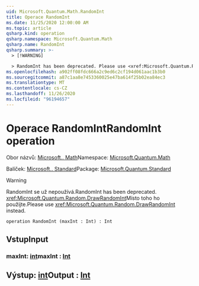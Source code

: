 ```yaml
---
uid: Microsoft.Quantum.Math.RandomInt
title: Operace RandomInt
ms.date: 11/25/2020 12:00:00 AM
ms.topic: article
qsharp.kind: operation
qsharp.namespace: Microsoft.Quantum.Math
qsharp.name: RandomInt
qsharp.summary: >-
  > [!WARNING]

  > RandomInt has been deprecated. Please use <xref:Microsoft.Quantum.Random.DrawRandomInt> instead.
ms.openlocfilehash: a902ff08fdc666a2c9ed6c2cf194d061aac1b3b0
ms.sourcegitcommit: a87c1aa8e7453360025e47ba614f25b02ea84ec3
ms.translationtype: MT
ms.contentlocale: cs-CZ
ms.lasthandoff: 11/26/2020
ms.locfileid: "96194657"
---
```

# <a name="randomint-operation"></a><span data-ttu-id="7d5e3-102">Operace RandomInt</span><span class="sxs-lookup"><span data-stu-id="7d5e3-102">RandomInt operation</span></span>

<span data-ttu-id="7d5e3-103">Obor názvů: [Microsoft.. Math](xref:Microsoft.Quantum.Math)</span><span class="sxs-lookup"><span data-stu-id="7d5e3-103">Namespace: [Microsoft.Quantum.Math](xref:Microsoft.Quantum.Math)</span></span>

<span data-ttu-id="7d5e3-104">Balíček: [Microsoft.. Standard](https://nuget.org/packages/Microsoft.Quantum.Standard)</span><span class="sxs-lookup"><span data-stu-id="7d5e3-104">Package: [Microsoft.Quantum.Standard](https://nuget.org/packages/Microsoft.Quantum.Standard)</span></span>


> [!WARNING]
> <span data-ttu-id="7d5e3-105">RandomInt se už nepoužívá.</span><span class="sxs-lookup"><span data-stu-id="7d5e3-105">RandomInt has been deprecated.</span></span> <span data-ttu-id="7d5e3-106"><xref:Microsoft.Quantum.Random.DrawRandomInt>Místo toho ho použijte.</span><span class="sxs-lookup"><span data-stu-id="7d5e3-106">Please use <xref:Microsoft.Quantum.Random.DrawRandomInt> instead.</span></span>



```qsharp
operation RandomInt (maxInt : Int) : Int
```


## <a name="input"></a><span data-ttu-id="7d5e3-107">Vstup</span><span class="sxs-lookup"><span data-stu-id="7d5e3-107">Input</span></span>

### <a name="maxint--int"></a><span data-ttu-id="7d5e3-108">maxInt: [int](xref:microsoft.quantum.lang-ref.int)</span><span class="sxs-lookup"><span data-stu-id="7d5e3-108">maxInt : [Int](xref:microsoft.quantum.lang-ref.int)</span></span>





## <a name="output--int"></a><span data-ttu-id="7d5e3-109">Výstup: [int](xref:microsoft.quantum.lang-ref.int)</span><span class="sxs-lookup"><span data-stu-id="7d5e3-109">Output : [Int](xref:microsoft.quantum.lang-ref.int)</span></span>

